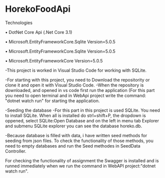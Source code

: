 # HorekoFoodApi

Technologies

•	DotNet Core Api (.Net Core 3.1)

•	Microsoft.EntityFrameworkCore.Sqlite Version=5.0.5

•	Microsoft.EntityFrameworkCore.Sqlite Version=5.0.5

•	Microsoft.EntityFrameworkCore Version=5.0.5


-This project is worked in Visual Studio Code for working with SQLite.

-For starting with this project, you need to Download the repositority or clone it and open it with Visual Studio Code.
-When the repository is downloaded, and opened in vs code first run the application (For this part you need to open terminal and in WebApi project write the command:
"dotnet watch run" for starting the application.

-Seeding the database
  -For this part in this project is used SQLite. You need to install SQLite. When all is installed do strl+shift+P, the dropdown is oppened, select SQLite:Open Database and on the
  left in menu tab Explorer and submenu SQLite explorer you can see the database horeko.db. 
  
  -Because database is filled with data, i have written seed methods for seeding from json files. To check the functionality of those methods, you need to empty databases and 
  run the Seed methodes in SeedData Controller.
  
  For checking the functionality of assignment the Swagger is installed and is runned immediately when we run the command in WebAPI project:"dotnet watch run".
  
